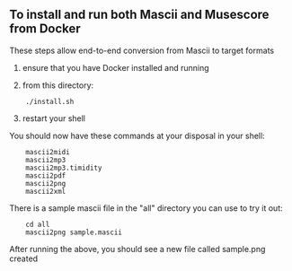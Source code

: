 ## To install and run both Mascii and Musescore from Docker

These steps allow end-to-end conversion from Mascii to target formats

1. ensure that you have Docker installed and running

2. from this directory:
```
    ./install.sh
```

3. restart your shell


You should now have these commands at your disposal in your shell:
```
    mascii2midi          
    mascii2mp3           
    mascii2mp3.timidity  
    mascii2pdf           
    mascii2png           
    mascii2xml 
```


There is a sample mascii file in the "all" directory you can use to try it out:
```
    cd all
    mascii2png sample.mascii
```

After running the above, you should see a new file called sample.png created
